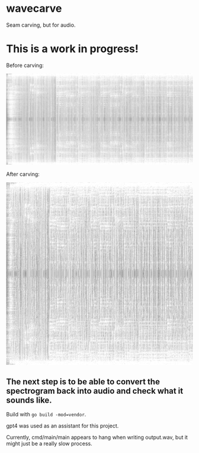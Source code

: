 # wavecarve

Seam carving, but for audio.

# This is a work in progress!

Before carving:

![spectrogram](img/spectrogram.png)

After carving:

![carved](img/carved.png)

## The next step is to be able to convert the spectrogram back into audio and check what it sounds like.

Build with `go build -mod=vendor`.

gpt4 was used as an assistant for this project.

Currently, cmd/main/main appears to hang when writing output.wav, but it might just be a really slow process.
